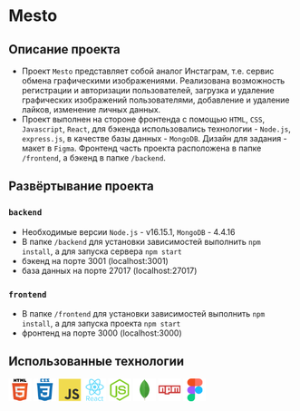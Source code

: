 # Mesto

## Описание проекта

- Проект `Mesto` представляет собой аналог Инстаграм, т.е. сервис обмена графическими изображениями. Реализована возможность регистрации и авторизации пользователей, загрузка и удаление графических изображений пользователями, добавление и удаление лайков, изменение личных данных.
- Проект выполнен на стороне фронтенда с помощью `HTML`, `CSS`, `Javascript`, `React`, для бэкенда использовались технологии - `Node.js`, `express.js`, в качестве базы данных - `MongoDB`. Дизайн для задания - макет в `Figma`. Фронтенд часть проекта расположена в папке `/frontend`, а бэкенд в папке `/backend`.
## Развёртывание проекта
### `backend`
- Необходимые версии `Node.js` - v16.15.1, `MongoDB` - 4.4.16
- В папке `/backend` для установки зависимостей выполнить `npm install`, а для запуска сервера `npm start`
- бэкенд на порте 3001 (localhost:3001)
- база данных на порте 27017 (localhost:27017)
### `frontend`
- В папке `/frontend` для установки зависимостей выполнить `npm install`, а для запуска проекта `npm start`
- фронтенд на порте 3000 (localhost:3000)

## Использованные технологии

<section>
  <img src="https://github.com/devicons/devicon/blob/master/icons/html5/html5-original-wordmark.svg" title="HTML5" alt="HTML" width="40" height="40"/>
  <img src="https://github.com/devicons/devicon/blob/master/icons/css3/css3-plain-wordmark.svg"  title="CSS3" alt="CSS" width="40" height="40"/>
  <img src="https://github.com/devicons/devicon/blob/master/icons/javascript/javascript-original.svg" title="JavaScript" alt="JavaScript" width="40" height="40"/>
  <img src="https://github.com/devicons/devicon/blob/master/icons/react/react-original-wordmark.svg" title="React" alt="React" width="40" height="40"/>
  <img src="https://github.com/devicons/devicon/blob/master/icons/nodejs/nodejs-original.svg" title="NodeJS" alt="NodeJS" width="40" height="40"/>
  <img src="https://github.com/devicons/devicon/blob/master/icons/mongodb/mongodb-original.svg" title="MongoDB" alt="MongoDB" width="40" height="40"/>
  <img src="https://github.com/devicons/devicon/blob/master/icons/npm/npm-original-wordmark.svg" title="npm" alt="npm" width="40" height="40"/>
  <img src="https://github.com/devicons/devicon/blob/master/icons/figma/figma-original.svg" title="Figma" alt="Figma" width="40" height="40"/>
</section>
